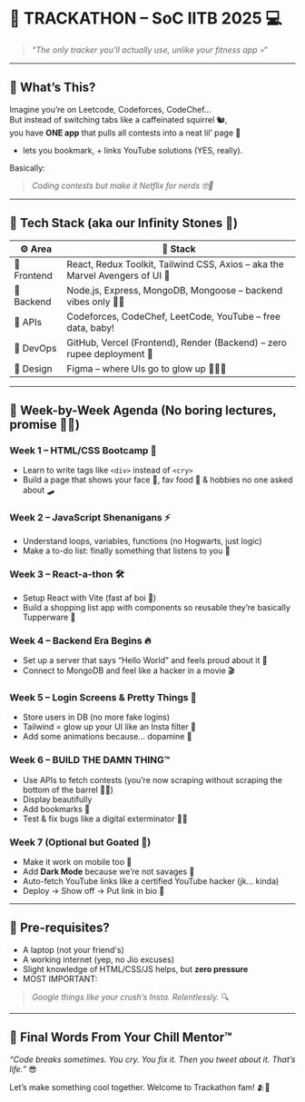 # 🤖 TRACKATHON – SoC IITB 2025 💻 
> _“The only tracker you’ll actually use, unlike your fitness app 💀”_

---

## 🧐 What’s This?

Imagine you’re on Leetcode, Codeforces, CodeChef...  
But instead of switching tabs like a caffeinated squirrel 🐿️,  
you have **ONE app** that pulls all contests into a neat lil’ page 📅  
+ lets you bookmark, + links YouTube solutions (YES, really).  

Basically:
> _Coding contests but make it Netflix for nerds 🤓🍿_

---

## 🧠 Tech Stack (aka our Infinity Stones 💎)

| ⚙️ Area | 💼 Stack |
|--------|----------|
| 🧪 Frontend | React, Redux Toolkit, Tailwind CSS, Axios – aka the Marvel Avengers of UI 💅 |
| 🔮 Backend | Node.js, Express, MongoDB, Mongoose – backend vibes only 🧙‍♂️ |
| 🔗 APIs | Codeforces, CodeChef, LeetCode, YouTube – free data, baby! |
| 🚀 DevOps | GitHub, Vercel (Frontend), Render (Backend) – zero rupee deployment 💸 |
| 🎨 Design | Figma – where UIs go to glow up 💁‍♀️✨ |

---

## 📅 Week-by-Week Agenda (No boring lectures, promise 🙅‍♂️)

### Week 1 – **HTML/CSS Bootcamp 🔨**
- Learn to write tags like `<div>` instead of `<cry>`
- Build a page that shows your face 😬, fav food 🍕 & hobbies no one asked about 🛹

### Week 2 – **JavaScript Shenanigans ⚡**
- Understand loops, variables, functions (no Hogwarts, just logic)
- Make a to-do list: finally something that listens to you 😤

### Week 3 – **React-a-thon 🛠️**
- Setup React with Vite (fast af boi 🚀)
- Build a shopping list app with components so reusable they’re basically Tupperware 🥡

### Week 4 – **Backend Era Begins 🔥**
- Set up a server that says “Hello World” and feels proud about it 🤖
- Connect to MongoDB and feel like a hacker in a movie 🎬

### Week 5 – **Login Screens & Pretty Things 🎀**
- Store users in DB (no more fake logins)
- Tailwind = glow up your UI like an Insta filter 💅
- Add some animations because... dopamine 🐒

### Week 6 – **BUILD THE DAMN THING™️**
- Use APIs to fetch contests (you’re now scraping without scraping the bottom of the barrel 😮‍💨)
- Display beautifully
- Add bookmarks 💖
- Test & fix bugs like a digital exterminator 🐛🔫

### Week 7 (Optional but Goated 🐐)
- Make it work on mobile too 📱
- Add **Dark Mode** because we’re not savages 👀
- Auto-fetch YouTube links like a certified YouTube hacker (jk... kinda)
- Deploy → Show off → Put link in bio 🚀

---

## 🧾 Pre-requisites?

- A laptop (not your friend's)
- A working internet (yep, no Jio excuses)
- Slight knowledge of HTML/CSS/JS helps, but **zero pressure**
- MOST IMPORTANT:  
> _Google things like your crush’s Insta. Relentlessly._ 🔍

---

## 💬 Final Words From Your Chill Mentor™

_“Code breaks sometimes. You cry. You fix it. Then you tweet about it. That’s life.”_ 😎  

Let’s make something cool together. Welcome to Trackathon fam! 🫂🚀  
